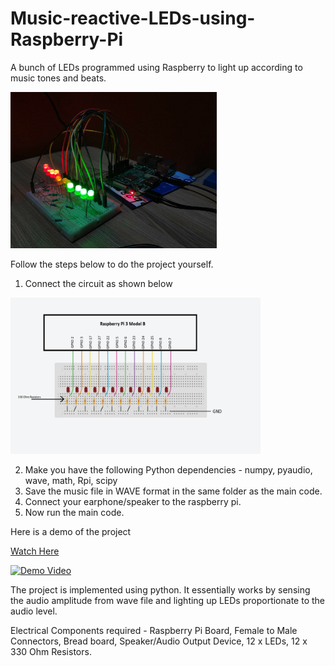 # Music-reactive-LEDs-using-Raspberry-Pi
A bunch of LEDs programmed using Raspberry to light up according to music tones and beats. 

<img src="https://raw.githubusercontent.com/gaganng/Music-reactive-LEDs-using-Raspberry-Pi/main/Final%20Project%20Image.jpeg" width="330" height="250">

Follow the steps below to do the project yourself.
  1) Connect the circuit as shown below

<img src="https://raw.githubusercontent.com/gaganng/Music-reactive-LEDs-using-Raspberry-Pi/main/Raspberry_Circuit.jpg" width="400" height="250">

  2) Make you have the following Python dependencies - numpy, pyaudio, wave, math, Rpi, scipy
  3) Save the music file in WAVE format in the same folder as the main code.
  4) Connect your earphone/speaker to the raspberry pi.
  5) Now run the main code.
  
Here is a demo of the project

[Watch Here](https://youtu.be/VCkoSit8LK0)

[![Demo Video](https://img.youtube.com/vi/VCkoSit8LK0/0.jpg)](https://youtu.be/VCkoSit8LK0)

The project is implemented using python. It essentially works by sensing the audio amplitude from wave file and lighting up LEDs proportionate to the audio level.
  
Electrical Components required - Raspberry Pi Board, Female to Male Connectors, Bread board, Speaker/Audio Output Device, 12 x LEDs, 12 x 330 Ohm Resistors.
